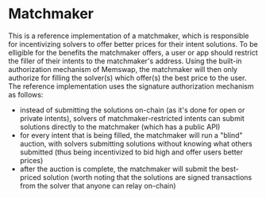 # Matchmaker

This is a reference implementation of a matchmaker, which is responsible for incentivizing solvers to offer better prices for their intent solutions. To be elligible for the benefits the matchmaker offers, a user or app should restrict the filler of their intents to the matchmaker's address. Using the built-in authorization mechanism of Memswap, the matchmaker will then only authorize for filling the solver(s) which offer(s) the best price to the user. The reference implementation uses the signature authorization mechanism as follows:

- instead of submitting the solutions on-chain (as it's done for open or private intents), solvers of matchmaker-restricted intents can submit solutions directly to the matchmaker (which has a public API)
- for every intent that is being filled, the matchmaker will run a "blind" auction, with solvers submitting solutions without knowing what others submitted (thus being incentivized to bid high and offer users better prices)
- after the auction is complete, the matchmaker will submit the best-priced solution (worth noting that the solutions are signed transactions from the solver that anyone can relay on-chain)
